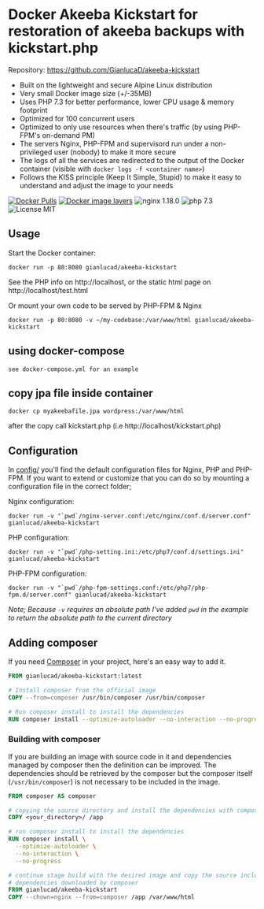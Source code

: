 
# Docker Akeeba Kickstart for restoration of akeeba backups with kickstart.php 

Repository: https://github.com/GianlucaD/akeeba-kickstart


* Built on the lightweight and secure Alpine Linux distribution
* Very small Docker image size (+/-35MB)
* Uses PHP 7.3 for better performance, lower CPU usage & memory footprint
* Optimized for 100 concurrent users
* Optimized to only use resources when there's traffic (by using PHP-FPM's on-demand PM)
* The servers Nginx, PHP-FPM and supervisord run under a non-privileged user (nobody) to make it more secure
* The logs of all the services are redirected to the output of the Docker container (visible with `docker logs -f <container name>`)
* Follows the KISS principle (Keep It Simple, Stupid) to make it easy to understand and adjust the image to your needs


[![Docker Pulls](https://img.shields.io/docker/pulls/gianlucad/akeeba-kickstart.svg)](https://hub.docker.com/r/gianlucad/akeeba-kickstart/)
[![Docker image layers](https://images.microbadger.com/badges/image/gianlucad/akeeba-kickstart.svg)](https://microbadger.com/images/gianlucad/akeeba-kickstart)
![nginx 1.18.0](https://img.shields.io/badge/nginx-1.18-brightgreen.svg)
![php 7.3](https://img.shields.io/badge/php-7.3-brightgreen.svg)
![License MIT](https://img.shields.io/badge/license-MIT-blue.svg)

## Usage

Start the Docker container:

    docker run -p 80:8080 gianlucad/akeeba-kickstart

See the PHP info on http://localhost, or the static html page on http://localhost/test.html

Or mount your own code to be served by PHP-FPM & Nginx

    docker run -p 80:8080 -v ~/my-codebase:/var/www/html gianlucad/akeeba-kickstart
## using docker-compose 
    see docker-compose.yml for an example

## copy jpa file inside container

    docker cp myakeebafile.jpa wordpress:/var/www/html

after the copy call kickstart.php (i.e http://localhost/kickstart.php)

## Configuration
In [config/](config/) you'll find the default configuration files for Nginx, PHP and PHP-FPM.
If you want to extend or customize that you can do so by mounting a configuration file in the correct folder;

Nginx configuration:

    docker run -v "`pwd`/nginx-server.conf:/etc/nginx/conf.d/server.conf" gianlucad/akeeba-kickstart

PHP configuration:

    docker run -v "`pwd`/php-setting.ini:/etc/php7/conf.d/settings.ini" gianlucad/akeeba-kickstart

PHP-FPM configuration:

    docker run -v "`pwd`/php-fpm-settings.conf:/etc/php7/php-fpm.d/server.conf" gianlucad/akeeba-kickstart

_Note; Because `-v` requires an absolute path I've added `pwd` in the example to return the absolute path to the current directory_


## Adding composer

If you need [Composer](https://getcomposer.org/) in your project, here's an easy way to add it.

```dockerfile
FROM gianlucad/akeeba-kickstart:latest

# Install composer from the official image
COPY --from=composer /usr/bin/composer /usr/bin/composer

# Run composer install to install the dependencies
RUN composer install --optimize-autoloader --no-interaction --no-progress
```

### Building with composer

If you are building an image with source code in it and dependencies managed by composer then the definition can be improved.
The dependencies should be retrieved by the composer but the composer itself (`/usr/bin/composer`) is not necessary to be included in the image.

```Dockerfile
FROM composer AS composer

# copying the source directory and install the dependencies with composer
COPY <your_directory>/ /app

# run composer install to install the dependencies
RUN composer install \
  --optimize-autoloader \
  --no-interaction \
  --no-progress

# continue stage build with the desired image and copy the source including the
# dependencies downloaded by composer
FROM gianlucad/akeeba-kickstart
COPY --chown=nginx --from=composer /app /var/www/html
```

